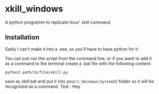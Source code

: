 # xkill_windows
 A python programm to replicate linux' xkill command.


## Installation
 Sadly I can't make it into a .exe, so you'll have to have python for it.

 You can just run the script from the command line, or if you want to add it as a command to the terminal create a .bat file with the following content:
 ```
 python3 path/to/file/xkill.py
 ```
 save as xkill.bat and put it into your ```C:\Windows\System32``` folder so it will be recognized as a command.
Test
: Hey
